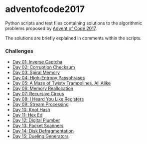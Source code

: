 # adventofcode2017

Python scripts and test files containing solutions to the algorithmic problems proposed by [Advent of Code 2017](https://adventofcode.com/2017/).

The solutions are briefly explained in comments within the scripts.

### Challenges

* [Day 01: Inverse Captcha](puzzle01.py)
* [Day 02: Corruption Checksum](puzzle02.py)
* [Day 03: Spiral Memory](puzzle03.py)
* [Day 04: High-Entropy Passphrases](puzzle04.py)
* [Day 05: A Maze of Twisty Trampolines, All Alike](puzzle05.py)
* [Day 06: Memory Reallocation](puzzle06.py)
* [Day 07: Recursive Circus](puzzle07.py)
* [Day 08: I Heard You Like Registers](puzzle08.py)
* [Day 09: Stream Processing](puzzle09.py)
* [Day 10: Knot Hash](puzzle10.py)
* [Day 11: Hex Ed](puzzle11.py)
* [Day 12: Digital Plumber](puzzle12.py)
* [Day 13: Packet Scanners](puzzle13.py)
* [Day 14: Disk Defragmentation](puzzle14.py)
* [Day 15: Dueling Generators](puzzle15.py)
